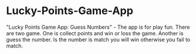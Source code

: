# Lucky-Points-Game-App
"Lucky Points Game App: Guess Numbers" - The app is for play fun. There are two game. One is collect points and win or loss the game. Another is guess the number. Is the number is match you will win otherwise you fail to match.
